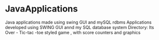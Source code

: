 # JavaApplications
Java applications made using swing GUI and mySQL rdbms
 Applications developed using SWING GUI annd my SQL database system
Directory: 
Its Over - Tic-tac -toe styled game , with score counters and graphics
